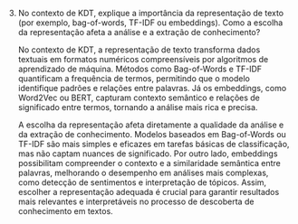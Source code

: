 
3. No  contexto  de  KDT,  explique  a  importância  da  representação  de  texto  (por 
exemplo,  bag-of-words,  TF-IDF  ou  embeddings).  Como  a  escolha  da 
representação afeta a análise e a extração de conhecimento? 

    No contexto de KDT, a representação de texto transforma dados textuais em formatos numéricos compreensíveis por algoritmos de aprendizado de máquina. Métodos como Bag-of-Words e TF-IDF quantificam a frequência de termos, permitindo que o modelo identifique padrões e relações entre palavras. Já os embeddings, como Word2Vec ou BERT, capturam contexto semântico e relações de significado entre termos, tornando a análise mais rica e precisa.

    A escolha da representação afeta diretamente a qualidade da análise e da extração de conhecimento. Modelos baseados em Bag-of-Words ou TF-IDF são mais simples e eficazes em tarefas básicas de classificação, mas não captam nuances de significado. Por outro lado, embeddings possibilitam compreender o contexto e a similaridade semântica entre palavras, melhorando o desempenho em análises mais complexas, como detecção de sentimentos e interpretação de tópicos. Assim, escolher a representação adequada é crucial para garantir resultados mais relevantes e interpretáveis no processo de descoberta de conhecimento em textos.